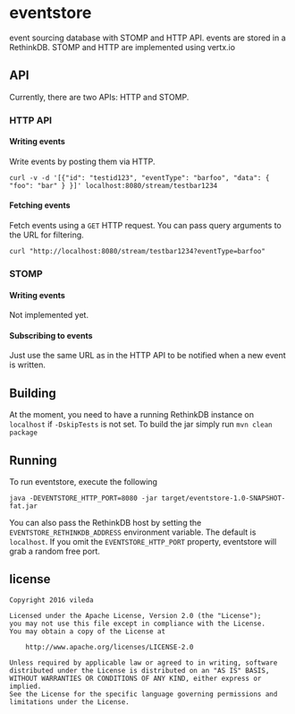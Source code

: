 # eventstore

event sourcing database with STOMP and HTTP API.
events are stored in a RethinkDB.
STOMP and HTTP are implemented using vertx.io

## API

Currently, there are two APIs: HTTP and STOMP.

### HTTP API

#### Writing events

Write events by posting them via HTTP.
```
curl -v -d '[{"id": "testid123", "eventType": "barfoo", "data": { "foo": "bar" } }]' localhost:8080/stream/testbar1234
```

#### Fetching events

Fetch events using a `GET` HTTP request.
You can pass query arguments to the URL for filtering.
```
curl "http://localhost:8080/stream/testbar1234?eventType=barfoo"
```

### STOMP

#### Writing events

Not implemented yet.

#### Subscribing to events

Just use the same URL as in the HTTP API to be notified when a new event is written.

## Building

At the moment, you need to have a running RethinkDB instance on `localhost` if `-DskipTests` is not set.
To build the jar simply run `mvn clean package`

## Running

To run eventstore, execute the following
```
java -DEVENTSTORE_HTTP_PORT=8080 -jar target/eventstore-1.0-SNAPSHOT-fat.jar
```

You can also pass the RethinkDB host by setting the `EVENTSTORE_RETHINKDB_ADDRESS` environment variable.
The default is `localhost`.
If you omit the `EVENTSTORE_HTTP_PORT` property, eventstore will grab a random free port.

## license
```
Copyright 2016 vileda

Licensed under the Apache License, Version 2.0 (the "License");
you may not use this file except in compliance with the License.
You may obtain a copy of the License at

    http://www.apache.org/licenses/LICENSE-2.0

Unless required by applicable law or agreed to in writing, software
distributed under the License is distributed on an "AS IS" BASIS,
WITHOUT WARRANTIES OR CONDITIONS OF ANY KIND, either express or implied.
See the License for the specific language governing permissions and
limitations under the License.


